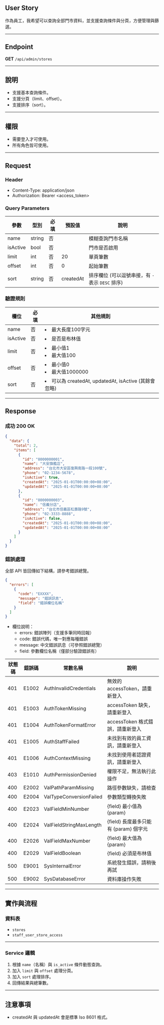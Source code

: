 ## User Story

作為員工，我希望可以查詢全部門市資料，並支援查詢條件與分頁，方便管理與篩選。

---

## Endpoint

**GET** `/api/admin/stores`

---

## 說明

- 支援基本查詢條件。
- 支援分頁（limit、offset）。
- 支援排序（sort）。

---

## 權限

- 需要登入才可使用。
- 所有角色皆可使用。

---

## Request

### Header

- Content-Type: application/json
- Authorization: Bearer <access_token>

### Query Parameters

| 參數     | 型別   | 必填 | 預設值    | 說明                                             |
| -------- | ------ | ---- | --------- | ------------------------------------------------ |
| name     | string | 否   |           | 模糊查詢門市名稱                                 |
| isActive | bool   | 否   |           | 門市是否啟用                                     |
| limit    | int    | 否   | 20        | 單頁筆數                                         |
| offset   | int    | 否   | 0         | 起始筆數                                         |
| sort     | string | 否   | createdAt | 排序欄位 (可以逗號串接，有 `-` 表示 `DESC` 排序) |

### 驗證規則

| 欄位     | 必填 | 其他規則                                               |
| -------- | ---- | ------------------------------------------------------ |
| name     | 否   | <li>最大長度100字元                                    |
| isActive | 否   | <li>是否是布林值                                       |
| limit    | 否   | <li>最小值1<li>最大值100                               |
| offset   | 否   | <li>最小值0<li>最大值1000000                           |
| sort     | 否   | <li>可以為 createdAt, updatedAt, isActive (其餘會忽略) |

---

## Response

### 成功 200 OK

```json
{
  "data": {
    "total": 2,
    "items": [
      {
        "id": "8000000001",
        "name": "大安旗艦店",
        "address": "台北市大安區復興南路一段100號",
        "phone": "02-1234-5678",
        "isActive": true,
        "createdAt": "2025-01-01T00:00:00+08:00",
        "updatedAt": "2025-01-01T00:00:00+08:00"
      },
      {
        "id": "8000000003",
        "name": "信義分店",
        "address": "台北市信義區松壽路9號",
        "phone": "02-3333-8888",
        "isActive": false,
        "createdAt": "2025-01-01T00:00:00+08:00",
        "updatedAt": "2025-01-01T00:00:00+08:00"
      }
    ]
  }
}
```

### 錯誤處理

全部 API 皆回傳如下結構，請參考錯誤總覽。

```json
{
  "errors": [
    {
      "code": "EXXXX",
      "message": "錯誤訊息",
      "field": "錯誤欄位名稱"
    }
  ]
}
```

- 欄位說明：
  - errors: 錯誤陣列（支援多筆同時回報）
  - code: 錯誤代碼，唯一對應每種錯誤
  - message: 中文錯誤訊息（可參照錯誤總覽）
  - field: 參數欄位名稱（僅部分驗證錯誤有）

| 狀態碼 | 錯誤碼 | 常數名稱                | 說明                                  |
| ------ | ------ | ----------------------- | ------------------------------------- |
| 401    | E1002  | AuthInvalidCredentials  | 無效的 accessToken，請重新登入        |
| 401    | E1003  | AuthTokenMissing        | accessToken 缺失，請重新登入          |
| 401    | E1004  | AuthTokenFormatError    | accessToken 格式錯誤，請重新登入      |
| 401    | E1005  | AuthStaffFailed         | 未找到有效的員工資訊，請重新登入      |
| 401    | E1006  | AuthContextMissing      | 未找到使用者認證資訊，請重新登入      |
| 403    | E1010  | AuthPermissionDenied    | 權限不足，無法執行此操作              |
| 400    | E2002  | ValPathParamMissing     | 路徑參數缺失，請檢查                  |
| 400    | E2004  | ValTypeConversionFailed | 參數類型轉換失敗                      |
| 400    | E2023  | ValFieldMinNumber       | {field} 最小值為 {param}              |
| 400    | E2024  | ValFieldStringMaxLength | {field} 長度最多只能有 {param} 個字元 |
| 400    | E2026  | ValFieldMaxNumber       | {field} 最大值為 {param}              |
| 400    | E2029  | ValFieldBoolean         | {field} 必須是布林值                  |
| 500    | E9001  | SysInternalError        | 系統發生錯誤，請稍後再試              |
| 500    | E9002  | SysDatabaseError        | 資料庫操作失敗                        |

---

## 實作與流程

### 資料表

- `stores`
- `staff_user_store_access`

---

### Service 邏輯

1. 根據 `name`（名稱）與 `is_active` 條件動態查詢。
2. 加入 `limit` 與 `offset` 處理分頁。
3. 加入 `sort` 處理排序。
4. 回傳結果與總筆數。

---

## 注意事項

- createdAt 與 updatedAt 會是標準 Iso 8601 格式。
